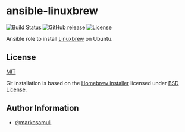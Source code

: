 # ansible-linuxbrew

[![Build Status](https://travis-ci.org/markosamuli/ansible-linuxbrew.svg?branch=master)](https://travis-ci.org/markosamuli/ansible-linuxbrew)
[![GitHub release](https://img.shields.io/github/release/markosamuli/ansible-linuxbrew.svg)](https://github.com/markosamuli/ansible-linuxbrew/releases)
[![License](https://img.shields.io/github/license/markosamuli/ansible-linuxbrew.svg)](https://github.com/markosamuli/ansible-linuxbrew/blob/master/LICENSE)

Ansible role to install [Linuxbrew](http://linuxbrew.sh/) on Ubuntu.

## License

[MIT](LICENSE)

Git installation is based on the [Homebrew installer] licensed under
[BSD License](LICENSE).

[Homebrew installer]: https://github.com/Linuxbrew/install

## Author Information

- [@markosamuli](https://github.com/markosamuli)
